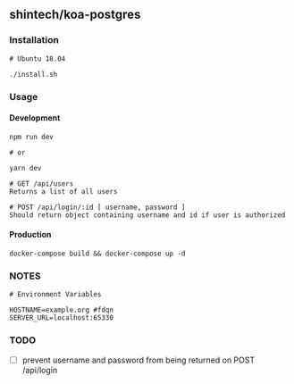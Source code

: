 ## shintech/koa-postgres

### Installation
    # Ubuntu 18.04
    
    ./install.sh
    
### Usage
#### Development
    
    npm run dev
    
    # or
    
    yarn dev
    
    # GET /api/users
    Returns a list of all users
    
    # POST /api/login/:id [ username, password ]
    Should return object containing username and id if user is authorized
    
#### Production
    docker-compose build && docker-compose up -d
    
### NOTES
    
    # Environment Variables
    
    HOSTNAME=example.org #fdqn
    SERVER_URL=localhost:65330
    
### TODO

- [ ] prevent username and password from being returned on POST /api/login